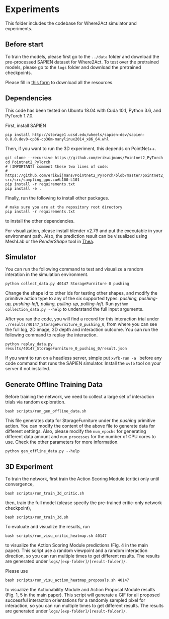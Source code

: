 # Experiments
This folder includes the codebase for Where2Act simulator and experiments.

## Before start
To train the models, please first go to the `../data` folder and download the pre-processed SAPIEN dataset for Where2Act. 
To test over the pretrained models, please go to the `logs` folder and download the pretrained checkpoints.

Please fill in [this form]() to download all the resources.

## Dependencies
This code has been tested on Ubuntu 18.04 with Cuda 10.1, Python 3.6, and PyTorch 1.7.0.

First, install SAPIEN

    pip install http://storage1.ucsd.edu/wheels/sapien-dev/sapien-0.8.0.dev0-cp36-cp36m-manylinux2014_x86_64.whl


Then, if you want to run the 3D experiment, this depends on PointNet++.

    git clone --recursive https://github.com/erikwijmans/Pointnet2_PyTorch
    cd Pointnet2_PyTorch
    # [IMPORTANT] comment these two lines of code:
    #   https://github.com/erikwijmans/Pointnet2_PyTorch/blob/master/pointnet2_ops_lib/pointnet2_ops/_ext-src/src/sampling_gpu.cu#L100-L101
    pip install -r requirements.txt
    pip install -e .

Finally, run the following to install other packages.
   
    # make sure you are at the repository root directory
    pip install -r requirements.txt

to install the other dependencies.

For visualization, please install blender v2.79 and put the executable in your environment path.
Also, the prediction result can be visualized using MeshLab or the *RenderShape* tool in [Thea](https://github.com/sidch/thea).

## Simulator
You can run the following command to test and visualize a random interation in the simulation environment.

    python collect_data.py 40147 StorageFurniture 0 pushing

Change the shape id to other ids for testing other shapes, 
and modify the primitive action type to any of the six supported types: *pushing, pushing-up, pushing-left, pulling, pulling-up, pulling-left*. 
Run `python collection_data.py --help` to understand the full input arguments. 

After you ran the code, you will find a record for this interaction trial under `./results/40147_StorageFurniture_0_pushing_0`, from where you can see the full log, 2D image, 3D depth and interaction outcome.
You can run the following command to replay the interaction.

    python replay_data.py results/40147_StorageFurniture_0_pushing_0/result.json

If you want to run on a headless server, simple put `xvfb-run -a ` before any code command that runs the SAPIEN simulator.
Install the `xvfb` tool on your server if not installed.

## Generate Offline Training Data
Before training the network, we need to collect a large set of interaction trials via random exploration.

    bash scripts/run_gen_offline_data.sh

This file generates data for StorageFurniture under the *pushing* primitive action. 
You can modify the content of the above file to generate data for different settings.
Also, please modify the `num_epochs` for generating different data amount and `num_processes` for the number of CPU cores to use.
Check the other parameters for more information.

    python gen_offline_data.py --help

## 3D Experiment
To train the network, first train the Action Scoring Module (critic) only until convergence,

    bash scripts/run_train_3d_critic.sh

then, train the full model (please specify the pre-trained critic-only network checkpoint),

    bash scripts/run_train_3d.sh

To evaluate and visualize the results, run

    bash scripts/run_visu_critic_heatmap.sh 40147
    
to visualize the Action Scoring Module predictions (Fig. 4 in the main paper).
This script use a random viewpoint and a random interaction direction, 
so you can run multiple times to get different results.
The results are generated under `logs/[exp-folder]/[result-folder]/`.

Please use 

    bash scripts/run_visu_action_heatmap_proposals.sh 40147
    
to visualize the Actionability Module and Action Proposal Module results (Fig. 1, 5 in the main paper).
This script will generate a GIF for all proposed successful interaction orientations for a randomly sampled pixel for interaction, 
so you can run multiple times to get different results.
The results are generated under `logs/[exp-folder]/[result-folder]/`.

